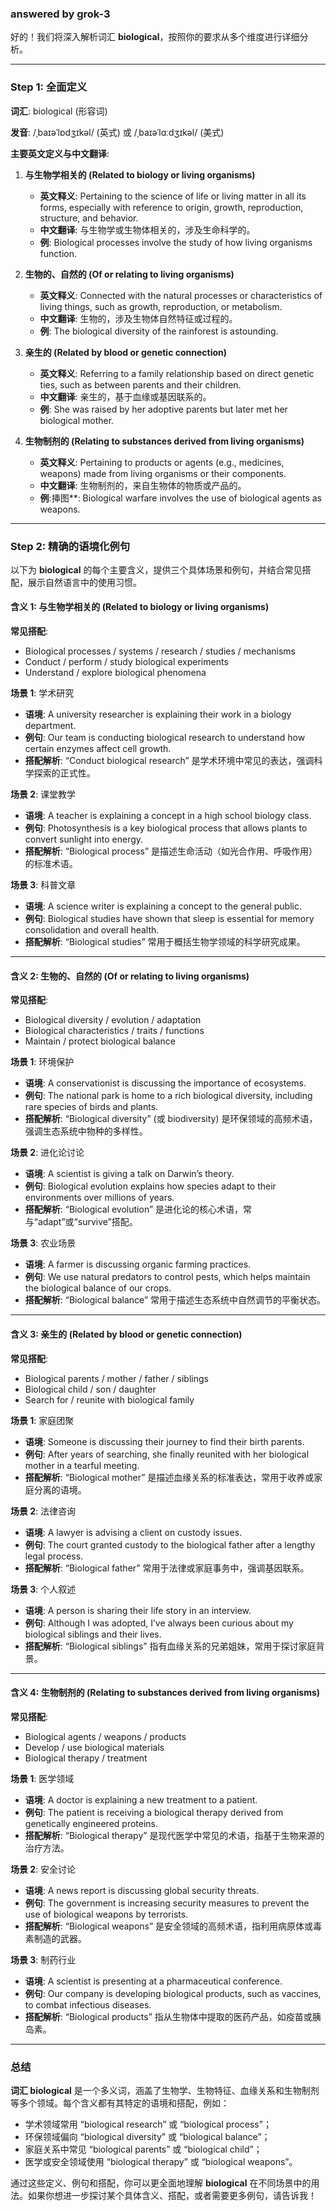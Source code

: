 ### answered by grok-3
好的！我们将深入解析词汇 **biological**，按照你的要求从多个维度进行详细分析。

---

### Step 1: 全面定义

**词汇**: biological (形容词)

**发音**: /ˌbaɪəˈlɒdʒɪkəl/ (英式) 或 /ˌbaɪəˈlɑːdʒɪkəl/ (美式)

**主要英文定义与中文翻译**:

1. **与生物学相关的 (Related to biology or living organisms)**  
   - **英文释义**: Pertaining to the science of life or living matter in all its forms, especially with reference to origin, growth, reproduction, structure, and behavior.  
   - **中文翻译**: 与生物学或生物体相关的，涉及生命科学的。  
   - **例**: Biological processes involve the study of how living organisms function.

2. **生物的、自然的 (Of or relating to living organisms)**  
   - **英文释义**: Connected with the natural processes or characteristics of living things, such as growth, reproduction, or metabolism.  
   - **中文翻译**: 生物的，涉及生物体自然特征或过程的。  
   - **例**: The biological diversity of the rainforest is astounding.

3. **亲生的 (Related by blood or genetic connection)**  
   - **英文释义**: Referring to a family relationship based on direct genetic ties, such as between parents and their children.  
   - **中文翻译**: 亲生的，基于血缘或基因联系的。  
   - **例**: She was raised by her adoptive parents but later met her biological mother.

4. **生物制剂的 (Relating to substances derived from living organisms)**  
   - **英文释义**: Pertaining to products or agents (e.g., medicines, weapons) made from living organisms or their components.  
   - **中文翻译**: 生物制剂的，来自生物体的物质或产品的。  
   - **例**:挿图**: Biological warfare involves the use of biological agents as weapons.

---

### Step 2: 精确的语境化例句

以下为 **biological** 的每个主要含义，提供三个具体场景和例句，并结合常见搭配，展示自然语言中的使用习惯。

#### 含义 1: 与生物学相关的 (Related to biology or living organisms)

**常见搭配**:  
- Biological processes / systems / research / studies / mechanisms  
- Conduct / perform / study biological experiments  
- Understand / explore biological phenomena  

**场景 1**: 学术研究  
- **语境**: A university researcher is explaining their work in a biology department.  
- **例句**: Our team is conducting biological research to understand how certain enzymes affect cell growth.  
- **搭配解析**: “Conduct biological research” 是学术环境中常见的表达，强调科学探索的正式性。

**场景 2**: 课堂教学  
- **语境**: A teacher is explaining a concept in a high school biology class.  
- **例句**: Photosynthesis is a key biological process that allows plants to convert sunlight into energy.  
- **搭配解析**: “Biological process” 是描述生命活动（如光合作用、呼吸作用）的标准术语。

**场景 3**: 科普文章  
- **语境**: A science writer is explaining a concept to the general public.  
- **例句**: Biological studies have shown that sleep is essential for memory consolidation and overall health.  
- **搭配解析**: “Biological studies” 常用于概括生物学领域的科学研究成果。

---

#### 含义 2: 生物的、自然的 (Of or relating to living organisms)

**常见搭配**:  
- Biological diversity / evolution / adaptation  
- Biological characteristics / traits / functions  
- Maintain / protect biological balance  

**场景 1**: 环境保护  
- **语境**: A conservationist is discussing the importance of ecosystems.  
- **例句**: The national park is home to a rich biological diversity, including rare species of birds and plants.  
- **搭配解析**: “Biological diversity” (或 biodiversity) 是环保领域的高频术语，强调生态系统中物种的多样性。

**场景 2**: 进化论讨论  
- **语境**: A scientist is giving a talk on Darwin’s theory.  
- **例句**: Biological evolution explains how species adapt to their environments over millions of years.  
- **搭配解析**: “Biological evolution” 是进化论的核心术语，常与“adapt”或“survive”搭配。

**场景 3**: 农业场景  
- **语境**: A farmer is discussing organic farming practices.  
- **例句**: We use natural predators to control pests, which helps maintain the biological balance of our crops.  
- **搭配解析**: “Biological balance” 常用于描述生态系统中自然调节的平衡状态。

---

#### 含义 3: 亲生的 (Related by blood or genetic connection)

**常见搭配**:  
- Biological parents / mother / father / siblings  
- Biological child / son / daughter  
- Search for / reunite with biological family  

**场景 1**: 家庭团聚  
- **语境**: Someone is discussing their journey to find their birth parents.  
- **例句**: After years of searching, she finally reunited with her biological mother in a tearful meeting.  
- **搭配解析**: “Biological mother” 是描述血缘关系的标准表达，常用于收养或家庭分离的语境。

**场景 2**: 法律咨询  
- **语境**: A lawyer is advising a client on custody issues.  
- **例句**: The court granted custody to the biological father after a lengthy legal process.  
- **搭配解析**: “Biological father” 常用于法律或家庭事务中，强调基因联系。

**场景 3**: 个人叙述  
- **语境**: A person is sharing their life story in an interview.  
- **例句**: Although I was adopted, I’ve always been curious about my biological siblings and their lives.  
- **搭配解析**: “Biological siblings” 指有血缘关系的兄弟姐妹，常用于探讨家庭背景。

---

#### 含义 4: 生物制剂的 (Relating to substances derived from living organisms)

**常见搭配**:  
- Biological agents / weapons / products  
- Develop / use biological materials  
- Biological therapy / treatment  

**场景 1**: 医学领域  
- **语境**: A doctor is explaining a new treatment to a patient.  
- **例句**: The patient is receiving a biological therapy derived from genetically engineered proteins.  
- **搭配解析**: “Biological therapy” 是现代医学中常见的术语，指基于生物来源的治疗方法。

**场景 2**: 安全讨论  
- **语境**: A news report is discussing global security threats.  
- **例句**: The government is increasing security measures to prevent the use of biological weapons by terrorists.  
- **搭配解析**: “Biological weapons” 是安全领域的高频术语，指利用病原体或毒素制造的武器。

**场景 3**: 制药行业  
- **语境**: A scientist is presenting at a pharmaceutical conference.  
- **例句**: Our company is developing biological products, such as vaccines, to combat infectious diseases.  
- **搭配解析**: “Biological products” 指从生物体中提取的医药产品，如疫苗或胰岛素。

---

### 总结

**词汇 biological** 是一个多义词，涵盖了生物学、生物特征、血缘关系和生物制剂等多个领域。每个含义都有其特定的语境和搭配，例如：  
- 学术领域常用 “biological research” 或 “biological process”；  
- 环保领域偏向 “biological diversity” 或 “biological balance”；  
- 家庭关系中常见 “biological parents” 或 “biological child”；  
- 医学或安全领域使用 “biological therapy” 或 “biological weapons”。

通过这些定义、例句和搭配，你可以更全面地理解 **biological** 在不同场景中的用法。如果你想进一步探讨某个具体含义、搭配，或者需要更多例句，请告诉我！